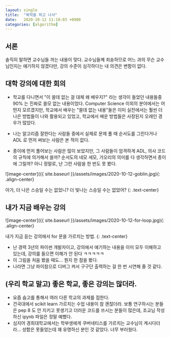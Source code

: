 ```yaml
---
layout: single
title:  "복학을 하고 나서"
date:   2020-10-12 11:10:03 +0900
categories: [algorithm]
--- 
```


## 서론

솔직히 말하면 교수님들 까는 내용이 맞다. 교수님들꼐 죄송하므로 어느 과의 무슨 교수님인지는 얘기하지 않겠다만,
강의 수준이 심각하다는 내 의견은 변함이 없다.


## 대학 강의에 대한 회의

- 학교를 다니면서 "이 쓸데 없는 걸 대체 왜 배우지?" 라는 생각이 들었던 내용들중 90% 는 진짜로 쓸모 없는 내용이었다.
Computer Science 이외의 분야에서는 어떤지 모르겠지만, 학교에서 배우는 "쓸데 없는 내용"들은 이미 실전에서는 훨씬 더 나은
방법들이 나와 활용되고 있었고, 학교에서 배운 방법들은 사장된지 오래인 경우가 많았다.

- 나는 알고리즘 잘한다는 사람들 중에서 실제로 문제 풀 때 순서도를 그린다거나 ADL 로 먼저 써보는 사람은 본 적이 없다.

- 종이에 먼저 풀어보는 사람은 많이 보았지만, 그 사람들이 엄격하게 ADL, 의사 코드의 규칙에 의거해서 쓸까? 순서도의
 네모 세모, 가오리의 의미를 다 생각하면서 종이에 그릴까? 아니 정말로, 난 그런 사람을 한 번도 못 봤다.

![image-center]({{ site.baseurl }}/assets/images/2020-10-12-goblin.jpg){: .align-center}

아가, 더 나은 스승일 수는 없었니? 더 빛나는 스승일 수는 없었어?
{: .text-center}

## 내가 지금 배우는 강의

![image-center]({{ site.baseurl }}/assets/images/2020-10-12-for-loop.jpg){: .align-center}

내가 지금 듣는 강의에서 for 문을 가르치는 방법.
{: .text-center}

- 난 경력 3년의 파이썬 개발자이고, 강의에서 얘기하는 내용을 이미 모두 이해하고 있는데, 강의를 들으면 이해가 안 된다 ㅋㅋㅋㅋㅋ 
- 이 그림을 처음 봤을 때도... 뭔지 한 참을 봤다. 
- 나라면 그냥 파이참으로 디버그 켜서 구구단 출력하는 걸 한 번 시연해 줄 것 같다.

## (우리 학교 말고) 좋은 학교, 좋은 강의는 많더라.

- 요즘 숨고를 통해서 여러 다른 학교의 과제를 접한다.
- 건국대에서 scikit learn 가르치는 수업 내용이 참 괜찮더라. 보통 연구하시는 분들은 pep 8 도 안 지키고 못생기고 더러운 코드를
쓰시는 분들이 많은데, 조교님 작성하신 ipynb 파일은 정말 예뻤다.
- 심지어 경희대학교에서는 학부생에게 쿠버네티스를 가르치는 교수님이 계시다더라... 성함은 못들었는데 
꽤 유명하신 분인 것 같았다. 너무 부러웠다.



